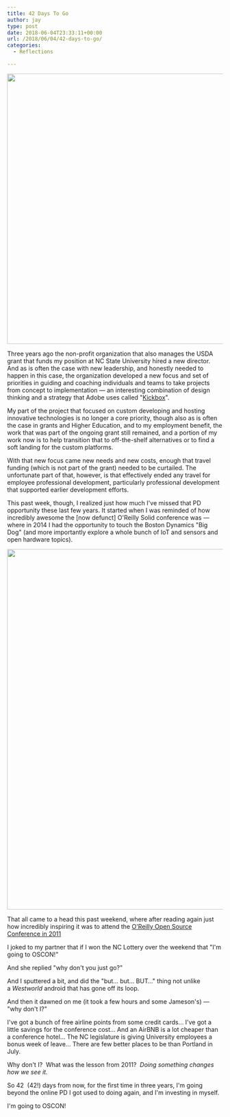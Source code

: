 ```yaml
---
title: 42 Days To Go
author: jay
type: post
date: 2018-06-04T23:33:11+00:00
url: /2018/06/04/42-days-to-go/
categories:
  - Reflections

---
```

<img class="alignnone size-large wp-image-1272" src="https://cdn.rambleon.org/migrate/2018/06/IMG_0091-1024x768.jpg" alt="" width="840" height="630" srcset="https://cdn.rambleon.org/migrate/2018/06/IMG_0091-1024x768.jpg 1024w, https://cdn.rambleon.org/migrate/2018/06/IMG_0091-300x225.jpg 300w, https://cdn.rambleon.org/migrate/2018/06/IMG_0091-768x576.jpg 768w, https://cdn.rambleon.org/migrate/2018/06/IMG_0091-1200x900.jpg 1200w" sizes="(max-width: 709px) 85vw, (max-width: 909px) 67vw, (max-width: 1362px) 62vw, 840px" />

Three years ago the non-profit organization that also manages the USDA grant that funds my position at NC State University hired a new director. And as is often the case with new leadership, and honestly needed to happen in this case, the organization developed a new focus and set of priorities in guiding and coaching individuals and teams to take projects from concept to implementation — an interesting combination of design thinking and a strategy that Adobe uses called "[Kickbox][1]".

My part of the project that focused on custom developing and hosting innovative technologies is no longer a core priority, though also as is often the case in grants and Higher Education, and to my employment benefit, the work that was part of the ongoing grant still remained, and a portion of my work now is to help transition that to off-the-shelf alternatives or to find a soft landing for the custom platforms.

With that new focus came new needs and new costs, enough that travel funding (which is not part of the grant) needed to be curtailed. The unfortunate part of that, however, is that effectively ended any travel for employee professional development, particularly professional development that supported earlier development efforts.

This past week, though, I realized just how much I've missed that PD opportunity these last few years. It started when I was reminded of how incredibly awesome the [now defunct] O'Reilly Solid conference was — where in 2014 I had the opportunity to touch the Boston Dynamics "Big Dog" (and more importantly explore a whole bunch of IoT and sensors and open hardware topics).

<img class="alignnone size-large wp-image-1271" src="https://cdn.rambleon.org/migrate/2018/06/IMG_2557-1024x1024.jpg" alt="" width="840" height="840" srcset="https://cdn.rambleon.org/migrate/2018/06/IMG_2557-1024x1024.jpg 1024w, https://cdn.rambleon.org/migrate/2018/06/IMG_2557-150x150.jpg 150w, https://cdn.rambleon.org/migrate/2018/06/IMG_2557-300x300.jpg 300w, https://cdn.rambleon.org/migrate/2018/06/IMG_2557-768x768.jpg 768w, https://cdn.rambleon.org/migrate/2018/06/IMG_2557-1200x1200.jpg 1200w" sizes="(max-width: 709px) 85vw, (max-width: 909px) 67vw, (max-width: 1362px) 62vw, 840px" />

That all came to a head this past weekend, where after reading again just how incredibly inspiring it was to attend the [O'Reilly Open Source Conference in 2011][2]

I joked to my partner that if I won the NC Lottery over the weekend that "I'm going to OSCON!"

And she replied "why don't you just go?"

And I sputtered a bit, and did the "but&#8230; but&#8230; BUT&#8230;" thing not unlike a _Westworld_ android that has gone off its loop.

And then it dawned on me (it took a few hours and some Jameson's) — "why don't I?"

I've got a bunch of free airline points from some credit cards&#8230; I've got a little savings for the conference cost&#8230; And an AirBNB is a lot cheaper than a conference hotel&#8230; The NC legislature is giving University employees a bonus week of leave&#8230; There are few better places to be than Portland in July.

Why don't I?  What was the lesson from 2011?  _Doing something changes how we see it._

So 42  (42!) days from now, for the first time in three years, I'm going beyond the online PD I got used to doing again, and I'm investing in myself.

I'm going to OSCON!

 [1]: https://kickbox.adobe.com/
 [2]: https://rambleon.org/2011/08/03/doing-something-changes-how-we-see-it/